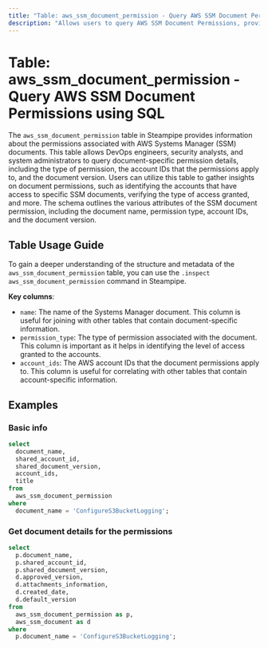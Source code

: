 ```yaml
---
title: "Table: aws_ssm_document_permission - Query AWS SSM Document Permissions using SQL"
description: "Allows users to query AWS SSM Document Permissions, providing detailed information about the permissions associated with Systems Manager (SSM) documents."
---
```


# Table: aws_ssm_document_permission - Query AWS SSM Document Permissions using SQL

The `aws_ssm_document_permission` table in Steampipe provides information about the permissions associated with AWS Systems Manager (SSM) documents. This table allows DevOps engineers, security analysts, and system administrators to query document-specific permission details, including the type of permission, the account IDs that the permissions apply to, and the document version. Users can utilize this table to gather insights on document permissions, such as identifying the accounts that have access to specific SSM documents, verifying the type of access granted, and more. The schema outlines the various attributes of the SSM document permission, including the document name, permission type, account IDs, and the document version.

## Table Usage Guide

To gain a deeper understanding of the structure and metadata of the `aws_ssm_document_permission` table, you can use the `.inspect aws_ssm_document_permission` command in Steampipe.

**Key columns**:

- `name`: The name of the Systems Manager document. This column is useful for joining with other tables that contain document-specific information.
- `permission_type`: The type of permission associated with the document. This column is important as it helps in identifying the level of access granted to the accounts.
- `account_ids`: The AWS account IDs that the document permissions apply to. This column is useful for correlating with other tables that contain account-specific information.

## Examples

### Basic info

```sql
select
  document_name,
  shared_account_id,
  shared_document_version,
  account_ids,
  title
from
  aws_ssm_document_permission
where
  document_name = 'ConfigureS3BucketLogging';
```

### Get document details for the permissions

```sql
select
  p.document_name,
  p.shared_account_id,
  p.shared_document_version,
  d.approved_version,
  d.attachments_information,
  d.created_date,
  d.default_version
from
  aws_ssm_document_permission as p,
  aws_ssm_document as d
where
  p.document_name = 'ConfigureS3BucketLogging';
```
